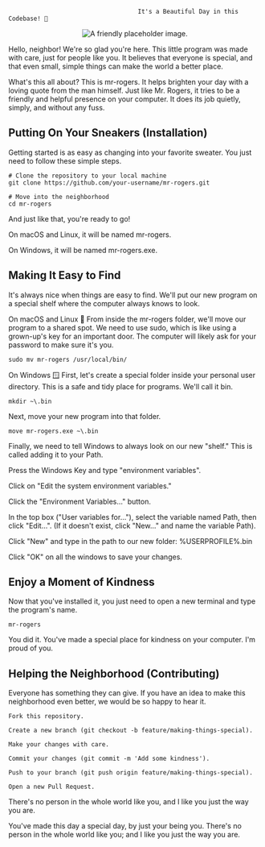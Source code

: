 
                                        It's a Beautiful Day in this Codebase! 🏡
<p align="center">
<img src="https://placehold.co/600x300/F0E68C/333333?text=Hello+Neighbor!" alt="A friendly placeholder image.">
</p>

Hello, neighbor! We're so glad you're here. This little program was made with care, just for people like you. It believes that everyone is special, and that even small, simple things can make the world a better place.

What's this all about?
This is mr-rogers. It helps brighten your day with a loving quote from the man himself. Just like Mr. Rogers, it tries to be a friendly and helpful presence on your computer. It does its job quietly, simply, and without any fuss.

## Putting On Your Sneakers (Installation)
Getting started is as easy as changing into your favorite sweater. You just need to follow these simple steps.

    # Clone the repository to your local machine
    git clone https://github.com/your-username/mr-rogers.git

    # Move into the neighborhood
    cd mr-rogers

And just like that, you're ready to go!

On macOS and Linux, it will be named mr-rogers.

On Windows, it will be named mr-rogers.exe.

## Making It Easy to Find
It's always nice when things are easy to find. We'll put our new program on a special shelf where the computer always knows to look.

On macOS and Linux 🐧
From inside the mr-rogers folder, we'll move our program to a shared spot. We need to use sudo, which is like using a grown-up's key for an important door. The computer will likely ask for your password to make sure it's you.

    sudo mv mr-rogers /usr/local/bin/

On Windows 🪟
First, let's create a special folder inside your personal user directory. This is a safe and tidy place for programs. We'll call it bin.

    mkdir ~\.bin

Next, move your new program into that folder.

    move mr-rogers.exe ~\.bin

Finally, we need to tell Windows to always look on our new "shelf." This is called adding it to your Path.

Press the Windows Key and type "environment variables".

Click on "Edit the system environment variables."

Click the "Environment Variables..." button.

In the top box ("User variables for..."), select the variable named Path, then click "Edit...". (If it doesn't exist, click "New..." and name the variable Path).

Click "New" and type in the path to our new folder: %USERPROFILE%\.bin

Click "OK" on all the windows to save your changes.

## Enjoy a Moment of Kindness
Now that you've installed it, you just need to open a new terminal and type the program's name.

    mr-rogers

You did it. You've made a special place for kindness on your computer. I'm proud of you.

## Helping the Neighborhood (Contributing)
Everyone has something they can give. If you have an idea to make this neighborhood even better, we would be so happy to hear it.

    Fork this repository.

    Create a new branch (git checkout -b feature/making-things-special).

    Make your changes with care.

    Commit your changes (git commit -m 'Add some kindness').

    Push to your branch (git push origin feature/making-things-special).

    Open a new Pull Request.

There's no person in the whole world like you, and I like you just the way you are.

You've made this day a special day, by just your being you. There's no person in the whole world like you; and I like you just the way you are.

